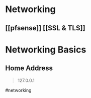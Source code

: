 # Networking
[[pfsense]]
[[SSL & TLS]]
---
# Networking Basics
## Home Address
> 127.0.0.1



#networking
